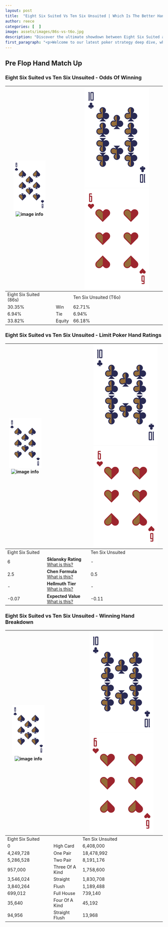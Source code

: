```yaml
---
layout: post
title:  "Eight Six Suited Vs Ten Six Unsuited | Which Is The Better Hand In Poker? A Complete Guide"
author: reece
categories: [  ]
image: assets/images/86s-vs-t6o.jpg
description: "Discover the ultimate showdown between Eight Six Suited and Ten Six Unsuited in poker! Uncover the odds, strategies, and scenarios where one hand triumphs over the other. Get ready to up your poker game with this thrilling analysis."
first_paragraph: "<p>Welcome to our latest poker strategy deep dive, where we're pitting two distinct hands against each other in a high-stakes showdown: Eight Six Suited vs Ten Six Unsuited.</p><p>In the dynamic world of poker, every decision counts, and knowing which hand holds the upper hand is key to your success at the table.</p><p>In this article, we'll dissect these two hands, explore the scenarios where one dominates the other, and equip you with the knowledge to make strategic choices that can tip the odds in your favor.</p><p>Get ready to unravel the intriguing dynamics of these poker hands and elevate your game to new heights.</p>"
---
```




[comment]: # (sp0)

## Pre Flop Hand Match Up

<div class="table hand-ratings" markdown="1"> 



### Eight Six Suited vs Ten Six Unsuited - Odds Of Winning


    
| ![image info](assets/images/hand1/8.png) ![image info](assets/images/hand1/6s.png) |  | ![image info](assets/images/hand2/T.png) ![image info](assets/images/hand2/6o.png) |
| -------- | -------- | -------- |
| Eight Six Suited (86s) |  | Ten Six Unsuited (T6o) |
| 30.35% | Win | 62.71% |
| 6.94% | Tie | 6.94% |
| 33.82% | Equity | 66.18% |




[comment]: # (sp1)



### Eight Six Suited vs Ten Six Unsuited - Limit Poker Hand Ratings


    
| ![image info](assets/images/hand1/8.png) ![image info](assets/images/hand1/6s.png) |  | ![image info](assets/images/hand2/T.png) ![image info](assets/images/hand2/6o.png) |
| -------- | -------- | -------- |
| Eight Six Suited |  | Ten Six Unsuited |
| 6 | **Sklansky Rating** [What is this?](/sklansky-rating-explained) | - |
| 2.5 | **Chen Formula** [What is this?](/chen-formula-explained) | 0.5 |
| - | **Hellmuth Tier** [What is this?](/Hellmuth-tier-explained) | - |
| -0.07 | **Expected Value** [What is this?](/expected-value-explained) | -0.11 |




[comment]: # (sp2)



### Eight Six Suited vs Ten Six Unsuited - Winning Hand Breakdown


    
| ![image info](assets/images/hand1/8.png) ![image info](assets/images/hand1/6s.png) |  | ![image info](assets/images/hand2/T.png) ![image info](assets/images/hand2/6o.png) |
| -------- | -------- | -------- |
| Eight Six Suited |  | Ten Six Unsuited |
| 0 | High Card | 6,408,000 |
| 4,249,728 | One Pair | 18,478,992 |
| 5,286,528 | Two Pair | 8,191,176 |
| 957,000 | Three Of A Kind | 1,758,600 |
| 3,546,024 | Straight | 1,830,708 |
| 3,840,264 | Flush | 1,189,488 |
| 699,012 | Full House | 739,140 |
| 35,640 | Four Of A Kind | 45,192 |
| 94,956 | Straight Flush | 13,968 |




[comment]: # (sp3)



</div>

[comment]: # (sp4)



[comment]: # (sp5)

